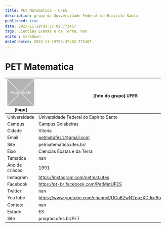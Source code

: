 ```yaml
---
title: PET Matematica - UFES
description: grupo da Universidade Federal do Espirito Santo
published: true
date: 2023-11-29T03:37:02.773467
tags: Ciencias Exatas e da Terra, nan
editor: markdown
dateCreated: 2023-11-29T03:37:02.773467
---
```


# PET Matematica


| ![placeholder.png](/placeholder.png) [logo] | [foto do grupo] UFES         |
| ------------------------------------------- | ------------------------------------------------- |
| Universidade                                | Universidade Federal do Espirito Santo      |
| Campus                                      | Campus Goiabeiras            |
| Cidade                                      | Vitoria             |
| Email                                       | petmatufes1@gmail.com             |
| Site                                        | petmatematica.ufes.br/              |
| Eixo                                        | Ciencias Exatas e da Terra              |
| Tematica                                    | nan          |
| Ano de criacao                              | 1991        |
| Instagram                                   | https://instagram.com/petmat.ufes         |
| Facebook                                    | https://pt-br.facebook.com/PetMatUFES          |
| Twitter                                     | nan           |
| YouTube                                     | https://www.youtube.com/channel/UCuBZwN2pozXDJixi8oKracw/featured           |
| Contato                                     | nan         |
| Estado                                      |  ES            |
| Site                                        | prograd.ufes.br/PET |
